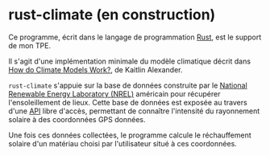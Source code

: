 # rust-climate (en construction)

Ce programme, écrit dans le langage de programmation [Rust](https://www.rust-lang.org/), est le support de mon TPE.

Il s'agit d'une implémentation minimale du modèle climatique décrit dans [How do Climate Models Work?](http://climatesight.org/2012/01/20/how-do-climate-models-work/), de Kaitlin Alexander.

`rust-climate` s'appuie sur la base de données construite par le [National Renewable Energy Laboratory (NREL)](http://www.nrel.gov/) américain pour récupérer l'ensoleillement de lieux. Cette base de données est exposée au travers d'une [API](https://developer.nrel.gov/docs/solar/solar-resource-v1/) libre d'accès, permettant de connaître l'intensité du rayonnement solaire à des coordonnées GPS données.

Une fois ces données collectées, le programme calcule le réchauffement solaire d'un matériau choisi par l'utilisateur situé à ces coordonnées.
